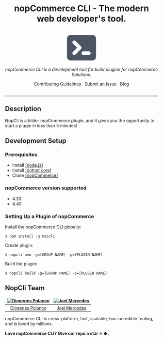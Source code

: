 <h1 align="center">nopCommerce CLI - The modern web developer's tool.</h1>

<p align="center">
  <img src="https://raw.githubusercontent.com/DiogenesPolanco/nopCommerce-cli/development/src/assets/images/logos/nopcli.png" alt="nopCommerce CLI-logo" width="120px" height="120px"/>
  <br>
  <i>nopCommerce CLI is a development tool for build plugins for nopCommerce Solutions.</i>
  <br>
</p>
 
<p  align="center">
  <a href="CONTRIBUTING.md">Contributing Guidelines</a>
  ·
  <a href="https://github.com/DiogenesPolanco/nopCommerce-cli/issues">Submit an Issue</a>
  ·
  <a href="https://blog.nopcli.io/">Blog</a>
  <br>
  <br>
</p>
 
<hr>

## Description

NopCli is a bilder nopCommerce plugin, and it gives you the opportunity to start a plugin in less than 5 minutes!

## Development Setup

### Prerequisites

- Install <a href="https://nodejs.org/es/download/">[node.js] </a>
- Install <a href="https://dotnet.microsoft.com/download">[dotnet core]</a>
- Clone <a href="https://github.com/nopSolutions/nopCommerce">[nopCommerce]</a>

### nopCommerce version supported

- 4.30
- 4.40

### Setting Up a Plugin of nopCommerce

Install the nopCommerce CLI globally:

```
$ npm install -g nopcli
```

Create plugin:

```
$ nopcli new -g=[GROUP NAME] -p=[PLUGIN NAME]
```

Build the plugin:

```
$ nopcli build -g=[GROUP NAME] -p=[PLUGIN NAME]
```

## NopCli Team

<table style="border: transparent;">
  <thead>
    <tr>
      <th style="text-align:center; border: none;">
        <a href="https://github.com/diogenespolanco" rel="nofollow">
          <img src="https://avatars.githubusercontent.com/u/2844235?s=140&v=4" alt="Diogenes Polanco">
        </a>
      </th>
      <th style="text-align:center; border: none;">
        <a href="http://github.com/archinux" rel="nofollow">
          <img src="https://avatars.githubusercontent.com/u/6993888?s=140&v=4" alt="Joel Mercedes">
        </a>
      </th>
    </tr>
  </thead>
  <tbody>
    <tr>
        <td style="text-align:center; border: none;"  style="border: none !important;">
          <a href="https://github.com/diogenespolanco" rel="nofollow">Diogenes Polanco</a></td>
        <td style="text-align:center; border: none;">
          <a href="http://github.com/archinux" rel="nofollow">Joel Mercedes</a></td>
    </tr>
  </tbody>
</table>

nopCommerce CLI is cross-platform, fast, scalable, has incredible tooling, and is loved by millions.

**Love nopCommerce CLI? Give our repo a star :star: :arrow_up:.**
